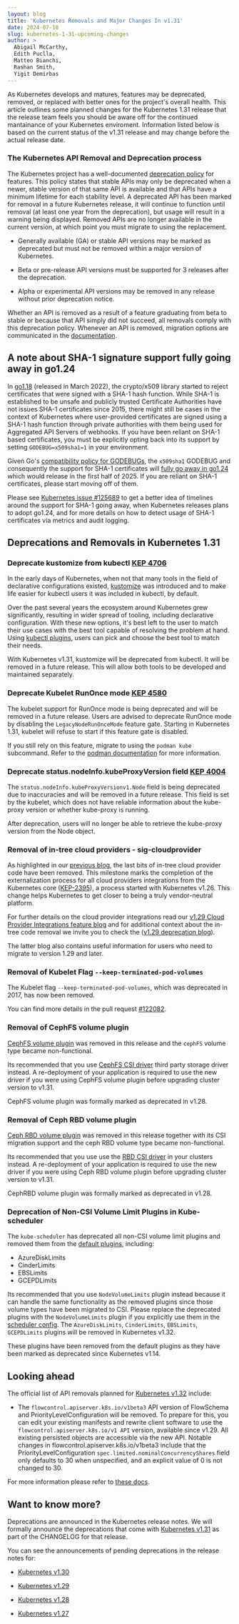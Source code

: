 ```yaml
---
layout: blog
title: 'Kubernetes Removals and Major Changes In v1.31'
date: 2024-07-18
slug: kubernetes-1-31-upcoming-changes
author: >
  Abigail McCarthy,
  Edith Puclla,
  Matteo Bianchi,
  Rashan Smith,
  Yigit Demirbas 
---
```


As Kubernetes develops and matures, features may be deprecated, removed, or replaced with better ones for the project's overall health. This article outlines some planned changes for the Kubernetes 1.31 release that the release team feels you should be aware off for the continued mantainance of your Kubernetes enviroment. Information listed below is based on the current status of the v1.31 release and may change before the actual release date. 

### The Kubernetes API Removal and Deprecation process
The Kubernetes project has a well-documented [deprecation policy](https://kubernetes.io/docs/reference/using-api/deprecation-policy/) for features. This policy states that stable APIs may only be deprecated when a newer, stable version of that same API is available and that APIs have a minimum lifetime for each stability level. A deprecated API has been marked for removal in a future Kubernetes release, it will continue to function until removal (at least one year from the deprecation), but usage will result in a warning being displayed. Removed APIs are no longer available in the current version, at which point you must migrate to using the replacement.

* Generally available (GA) or stable API versions may be marked as deprecated but must not be removed within a major version of Kubernetes.

* Beta or pre-release API versions must be supported for 3 releases after the deprecation.

* Alpha or experimental API versions may be removed in any release without prior deprecation notice.

Whether an API is removed as a result of a feature graduating from beta to stable or because that API simply did not succeed, all removals comply with this deprecation policy. Whenever an API is removed, migration options are communicated in the [documentation](https://kubernetes.io/docs/reference/using-api/deprecation-guide/).

## A note about SHA-1 signature support fully going away in go1.24

In [go1.18](https://go.dev/doc/go1.18#sha1) (released in March 2022), the crypto/x509 library started to reject certificates that were signed with a SHA-1 hash function. While SHA-1 is established to be unsafe and publicly trusted Certificate Authorities have not issues SHA-1 certificates since 2015, there might still be cases in the context of Kubernetes where user-provided certificates are signed using a SHA-1 hash function through private authorities with them being used for Aggregated API Servers of webhooks. If you have been reliant on SHA-1 based certificates, you must be explicitly opting back into its support by setting `GODEBUG=x509sha1=1` in your environment.

Given Go's [compatibility policy for GODEBUGs](https://go.dev/blog/compat), the `x509sha1` GODEBUG and consequently the support for SHA-1 certificates will [fully go away in go1.24](https://tip.golang.org/doc/go1.23) which would release in the first half of 2025. If you are reliant on SHA-1 certificates, please start moving off of them.

Please see [Kubernetes issue #125689](https://github.com/kubernetes/kubernetes/issues/125689) to get a better idea of timelines around the support for SHA-1 going away, when Kubernetes releases plans to adopt go1.24, and for more details on how to detect usage of SHA-1 certificates via metrics and audit logging. 

## Deprecations and Removals in Kubernetes 1.31

### Deprecate kustomize from kubectl [KEP 4706](https://github.com/kubernetes/enhancements/issues/4706)
In the early days of Kubernetes, when not that many tools in the field of declarative configurations existed, [kustomize](https://github.com/kubernetes-sigs/kustomize) was introduced and to make life easier for kubectl users it was included in kubectl, by default.

Over the past several years the ecosystem around Kubernetes grew significantly, resulting in wider spread of tooling, including declarative configuration. With these new options, it's best left to the user to match their use cases with the best tool capable of resolving the problem at hand. Using [kubectl plugins](https://kubernetes.io/docs/tasks/extend-kubectl/kubectl-plugins/), users can pick and choose the best tool to match their needs.

With Kubernetes v1.31, kustomize will be deprecated from kubectl. It will be removed in a future release. This will allow both tools to be developed and maintained separately.

### Deprecate Kubelet RunOnce mode [KEP 4580](https://github.com/kubernetes/enhancements/issues/4580)
The kubelet support for RunOnce mode is being deprecated and will be removed in a future release. Users are advised to deprecate RunOnce mode by disabling the `LegacyNodeRunOnceMode` feature gate. Starting in Kubernetes 1.31, kubelet will refuse to start if this feature gate is disabled. 

If you still rely on this feature, migrate to using the `podman kube` subcommand. Refer to the [podman documentation](https://docs.podman.io/en/latest/markdown/podman-kube.1.html.) for more information.

### Deprecate status.nodeInfo.kubeProxyVersion field [KEP 4004](https://github.com/kubernetes/enhancements/issues/4004)
The `status.nodeInfo.kubeProxyVersionv1.Node` field is being deprecated due to inaccuracies and will be removed in a future release. This field is set by the kubelet, which does not have reliable information about the kube-proxy version or whether kube-proxy is running. 

After deprecation, users will no longer be able to retrieve the kube-proxy version from the Node object.

### Removal of in-tree cloud providers - sig-cloudprovider

As highlighted in our [previous blog](https://kubernetes.io/blog/2024/05/20/completing-cloud-provider-migration/), the last bits of in-tree cloud provider code have been removed.
This milestone marks the completion of the externalization process for all cloud providers integrations from the Kubernetes core ([KEP-2395](https://github.com/kubernetes/enhancements/blob/master/keps/sig-cloud-provider/2395-removing-in-tree-cloud-providers/README.md)), a process started with Kubernetes v1.26. This change helps Kubernetes to get closer to being a truly vendor-neutral platform.

For further details on the cloud provider integrations read our [v1.29 Cloud Provider Integrations feature blog](https://kubernetes.io/blog/2023/12/14/cloud-provider-integration-changes/) and for additional context about the in-tree code removal we invite you to check the ([v1.29 deprecation blog](https://kubernetes.io/blog/2023/11/16/kubernetes-1-29-upcoming-changes/#removal-of-in-tree-integrations-with-cloud-providers-kep-2395-https-kep-k8s-io-2395)).

The latter blog also contains useful information for users who need to migrate to version 1.29 and later.


### Removal of Kubelet Flag `--keep-terminated-pod-volumes`
The Kubelet flag `--keep-terminated-pod-volumes`, which was deprecated in 2017, has now been removed.

You can find more details in the pull request [#122082](https://github.com/kubernetes/kubernetes/pull/122082).

### Removal of CephFS volume plugin 
[CephFS volume plugin](https://kubernetes.io/docs/concepts/storage/volumes/#cephfs) was removed in this release and the `cephFS` volume type became non-functional. 

Its recommended that you use [CephFS CSI driver](https://github.com/ceph/ceph-csi/) third party storage driver instead. A re-deployment of your application is required to use the new driver if you were using CephFS volume plugin before upgrading cluster version to v1.31.

CephFS volume plugin was formally marked as deprecated in v1.28.

### Removal of Ceph RBD volume plugin
[Ceph RBD volume plugin](https://kubernetes.io/docs/concepts/storage/storage-classes/#ceph-rbd) was removed in this release together with its CSI migration support and the ceph RBD volume type became non-functional. 

Its recommended that you use use the [RBD CSI driver](https://github.com/ceph/ceph-csi/) in your clusters instead. A re-deployment of your application is required to use the new driver if you were using Ceph RBD volume plugin before upgrading cluster version to v1.31.

CephRBD volume plugin was formally marked as deprecated in v1.28.

### Deprecation of Non-CSI Volume Limit Plugins in Kube-scheduler 

The `kube-scheduler` has deprecated all non-CSI volume limit plugins and removed them from the [default plugins](https://kubernetes.io/docs/reference/scheduling/config/), including:

- AzureDiskLimits
- CinderLimits
- EBSLimits
- GCEPDLimits

Its recommended that you use `NodeVolumeLimits` plugin instead because it can handle the same functionality as the removed plugins since those volume types have been migrated to CSI. Please replace the deprecated plugins with the `NodeVolumeLimits` plugin if you explicitly use them in the [scheduler config](https://kubernetes.io/docs/reference/scheduling/config/). The `AzureDiskLimits`, `CinderLimits`, `EBSLimits`, `GCEPDLimits` plugins will be removed in Kubernetes v1.32.

These plugins have been removed from the default plugins as they have been marked as deprecated since Kubernetes v1.14.

## Looking ahead
The official list of API removals planned for [Kubernetes v1.32](https://kubernetes.io/docs/reference/using-api/deprecation-guide/#v1-32) include:

* The `flowcontrol.apiserver.k8s.io/v1beta3` API version of FlowSchema and PriorityLevelConfiguration will be removed. To prepare for this, you can edit your existing manifests and rewrite client software to use the `flowcontrol.apiserver.k8s.io/v1 API` version, available since v1.29. All existing persisted objects are accessible via the new API. Notable changes in flowcontrol.apiserver.k8s.io/v1beta3 include that the PriorityLevelConfiguration `spec.limited.nominalConcurrencyShares` field only defaults to 30 when unspecified, and an explicit value of 0 is not changed to 30.

For more information please refer to [these docs](https://kubernetes.io/docs/reference/using-api/deprecation-guide/#v1-32).

## Want to know more?
Deprecations are announced in the Kubernetes release notes. We will formally announce the deprecations that come with [Kubernetes v1.31](https://github.com/kubernetes/kubernetes/blob/master/CHANGELOG/CHANGELOG-1.31.md#deprecation) as part of the CHANGELOG for that release.

You can see the announcements of pending deprecations in the release notes for:

* [Kubernetes v1.30](https://github.com/kubernetes/kubernetes/blob/master/CHANGELOG/CHANGELOG-1.30.md#deprecation)

* [Kubernetes v1.29](https://github.com/kubernetes/kubernetes/blob/master/CHANGELOG/CHANGELOG-1.29.md#deprecation)

* [Kubernetes v1.28](https://github.com/kubernetes/kubernetes/blob/master/CHANGELOG/CHANGELOG-1.28.md#deprecation)

* [Kubernetes v1.27](https://github.com/kubernetes/kubernetes/blob/master/CHANGELOG/CHANGELOG-1.27.md#deprecation)


